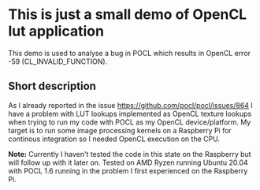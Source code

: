 # This is just a small demo of OpenCL lut application

This demo is used to analyse a bug in POCL which results in OpenCL error -59 (CL_INVALID_FUNCTION).

## Short description

As I already reported in the issue https://github.com/pocl/pocl/issues/864 I have a problem with LUT lookups implemented as OpenCL texture lookups when trying to run my code with POCL as my OpenCL device/platform. My target is to run some image processing kernels on a Raspberry Pi for continous integration so I needed OpenCL execution on the CPU.

**Note:** Currently I haven't tested the code in this state on the Raspberry but will follow up with it later on. Tested on AMD Ryzen running Ubuntu 20.04 with POCL 1.6 running in the problem I first experienced on the Raspberry Pi.